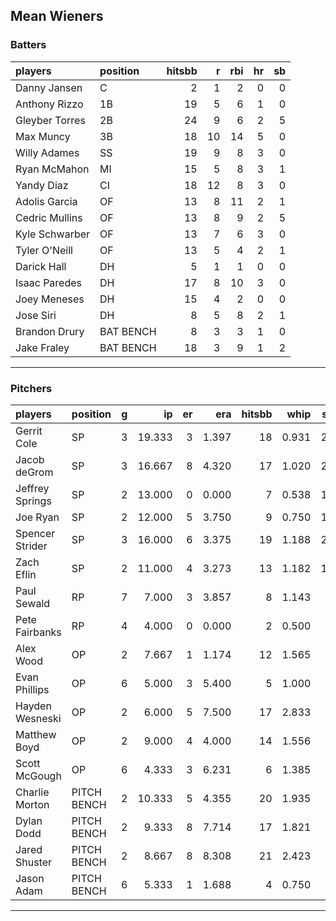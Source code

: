 ## Mean Wieners

### Batters

 
|players        |position  | hitsbb|  r| rbi| hr| sb| 
|:--------------|:---------|------:|--:|---:|--:|--:| 
|Danny Jansen   |C         |      2|  1|   2|  0|  0| 
|Anthony Rizzo  |1B        |     19|  5|   6|  1|  0| 
|Gleyber Torres |2B        |     24|  9|   6|  2|  5| 
|Max Muncy      |3B        |     18| 10|  14|  5|  0| 
|Willy Adames   |SS        |     19|  9|   8|  3|  0| 
|Ryan McMahon   |MI        |     15|  5|   8|  3|  1| 
|Yandy Diaz     |CI        |     18| 12|   8|  3|  0| 
|Adolis Garcia  |OF        |     13|  8|  11|  2|  1| 
|Cedric Mullins |OF        |     13|  8|   9|  2|  5| 
|Kyle Schwarber |OF        |     13|  7|   6|  3|  0| 
|Tyler O'Neill  |OF        |     13|  5|   4|  2|  1| 
|Darick Hall    |DH        |      5|  1|   1|  0|  0| 
|Isaac Paredes  |DH        |     17|  8|  10|  3|  0| 
|Joey Meneses   |DH        |     15|  4|   2|  0|  0| 
|Jose Siri      |DH        |      8|  5|   8|  2|  1| 
|Brandon Drury  |BAT BENCH |      8|  3|   3|  1|  0| 
|Jake Fraley    |BAT BENCH |     18|  3|   9|  1|  2| 

* * *

### Pitchers

 
|players         |position    |  g|     ip| er|   era| hitsbb|  whip| so|  w| sv| 
|:---------------|:-----------|--:|------:|--:|-----:|------:|-----:|--:|--:|--:| 
|Gerrit Cole     |SP          |  3| 19.333|  3| 1.397|     18| 0.931| 22|  3|  0| 
|Jacob deGrom    |SP          |  3| 16.667|  8| 4.320|     17| 1.020| 27|  1|  0| 
|Jeffrey Springs |SP          |  2| 13.000|  0| 0.000|      7| 0.538| 19|  2|  0| 
|Joe Ryan        |SP          |  2| 12.000|  5| 3.750|      9| 0.750| 16|  2|  0| 
|Spencer Strider |SP          |  3| 16.000|  6| 3.375|     19| 1.188| 27|  1|  0| 
|Zach Eflin      |SP          |  2| 11.000|  4| 3.273|     13| 1.182| 12|  2|  0| 
|Paul Sewald     |RP          |  7|  7.000|  3| 3.857|      8| 1.143|  6|  1|  2| 
|Pete Fairbanks  |RP          |  4|  4.000|  0| 0.000|      2| 0.500|  1|  0|  2| 
|Alex Wood       |OP          |  2|  7.667|  1| 1.174|     12| 1.565|  8|  0|  0| 
|Evan Phillips   |OP          |  6|  5.000|  3| 5.400|      5| 1.000|  7|  0|  2| 
|Hayden Wesneski |OP          |  2|  6.000|  5| 7.500|     17| 2.833|  4|  0|  0| 
|Matthew Boyd    |OP          |  2|  9.000|  4| 4.000|     14| 1.556|  7|  0|  0| 
|Scott McGough   |OP          |  6|  4.333|  3| 6.231|      6| 1.385|  5|  0|  1| 
|Charlie Morton  |PITCH BENCH |  2| 10.333|  5| 4.355|     20| 1.935|  7|  1|  0| 
|Dylan Dodd      |PITCH BENCH |  2|  9.333|  8| 7.714|     17| 1.821|  6|  1|  0| 
|Jared Shuster   |PITCH BENCH |  2|  8.667|  8| 8.308|     21| 2.423|  5|  0|  0| 
|Jason Adam      |PITCH BENCH |  6|  5.333|  1| 1.688|      4| 0.750|  5|  0|  0| 


* * *



